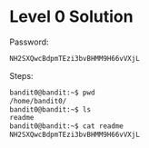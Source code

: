# Level 0 Solution

Password:

```txt
NH2SXQwcBdpmTEzi3bvBHMM9H66vVXjL
```

Steps:

```bash
bandit0@bandit:~$ pwd
/home/bandit0/
bandit0@bandit:~$ ls 
readme
bandit0@bandit:~$ cat readme
NH2SXQwcBdpmTEzi3bvBHMM9H66vVXjL
```
